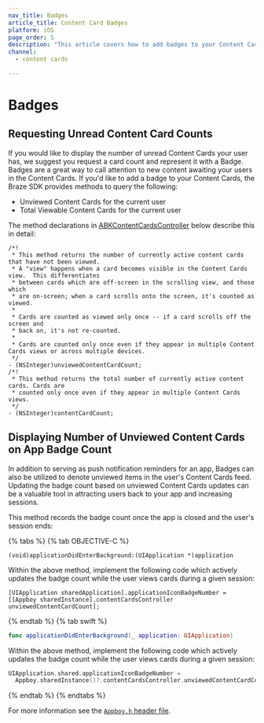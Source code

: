 ```yaml
---
nav_title: Badges
article_title: Content Card Badges
platform: iOS
page_order: 5
description: "This article covers how to add badges to your Content Cards in your iOS application."
channel:
  - content cards

---
```


# Badges

## Requesting Unread Content Card Counts

If you would like to display the number of unread Content Cards your user has, we suggest you request a card count and represent it with a Badge. Badges are a great way to call attention to new content awaiting your users in the Content Cards. If you'd like to add a badge to your Content Cards, the Braze SDK provides methods to query the following:

- Unviewed Content Cards for the current user
- Total Viewable Content Cards for the current user

The method declarations in [ABKContentCardsController](https://appboy.github.io/appboy-ios-sdk/docs/interface_a_b_k_content_cards_controller.html) below describe this in detail:

```
/*!
 * This method returns the number of currently active content cards that have not been viewed.
 * A "view" happens when a card becomes visible in the Content Cards view.  This differentiates
 * between cards which are off-screen in the scrolling view, and those which
 * are on-screen; when a card scrolls onto the screen, it's counted as viewed.
 *
 * Cards are counted as viewed only once -- if a card scrolls off the screen and
 * back on, it's not re-counted.
 *
 * Cards are counted only once even if they appear in multiple Content Cards views or across multiple devices.
 */
- (NSInteger)unviewedContentCardCount;
/*!
 * This method returns the total number of currently active content cards. Cards are
 * counted only once even if they appear in multiple Content Cards views.
 */
- (NSInteger)contentCardCount;
```


## Displaying Number of Unviewed Content Cards on App Badge Count

In addition to serving as push notification reminders for an app, Badges can also be utilized to denote unviewed items in the user's Content Cards feed. Updating the badge count based on unviewed Content Cards updates can be a valuable tool in attracting users back to your app and increasing sessions.

This method records the badge count once the app is closed and the user's session ends:

{% tabs %}
{% tab OBJECTIVE-C %}

```objc
(void)applicationDidEnterBackground:(UIApplication *)application
```

Within the above method, implement the following code which actively updates the badge count while the user views cards during a given session:

```objc
[UIApplication sharedApplication].applicationIconBadgeNumber = [[Appboy sharedInstance].contentCardsController unviewedContentCardCount];
```

{% endtab %}
{% tab swift %}

```swift
func applicationDidEnterBackground(_ application: UIApplication)
```

Within the above method, implement the following code which actively updates the badge count while the user views cards during a given session:

```swift
UIApplication.shared.applicationIconBadgeNumber =
  Appboy.sharedInstance()?.contentCardsController.unviewedContentCardCount() ?? 0
```

{% endtab %}
{% endtabs %}

For more information see the [`Appboy.h` header file](https://github.com/Appboy/appboy-ios-sdk/blob/master/AppboyKit/include/Appboy.h).
